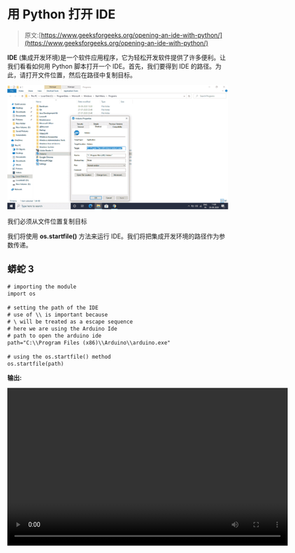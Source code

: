 # 用 Python 打开 IDE

> 原文:[https://www.geeksforgeeks.org/opening-an-ide-with-python/](https://www.geeksforgeeks.org/opening-an-ide-with-python/)

**IDE** (集成开发环境)是一个软件应用程序，它为轻松开发软件提供了许多便利。让我们看看如何用 Python 脚本打开一个 IDE。首先，我们要得到 IDE 的路径。为此，请打开文件位置，然后在路径中复制目标。

![](img/93929baa0325a13931e876905fbae569.png)

我们必须从文件位置复制目标

我们将使用 **os.startfile()** 方法来运行 IDE。我们将把集成开发环境的路径作为参数传递。

## 蟒蛇 3

```
# importing the module
import os

# setting the path of the IDE
# use of \\ is important because 
# \ will be treated as a escape sequence
# here we are using the Arduino Ide 
# path to open the arduino ide
path="C:\\Program Files (x86)\\Arduino\\arduino.exe"

# using the os.startfile() method
os.startfile(path)
```

**输出:**

<video class="wp-video-shortcode" id="video-475148-1" width="640" height="360" preload="metadata" controls=""><source type="video/mp4" src="https://media.geeksforgeeks.org/wp-content/uploads/20200826105605/NewVedioGeeksforGeeks_Trim.mp4?_=1">[https://media.geeksforgeeks.org/wp-content/uploads/20200826105605/NewVedioGeeksforGeeks_Trim.mp4](https://media.geeksforgeeks.org/wp-content/uploads/20200826105605/NewVedioGeeksforGeeks_Trim.mp4)</video>